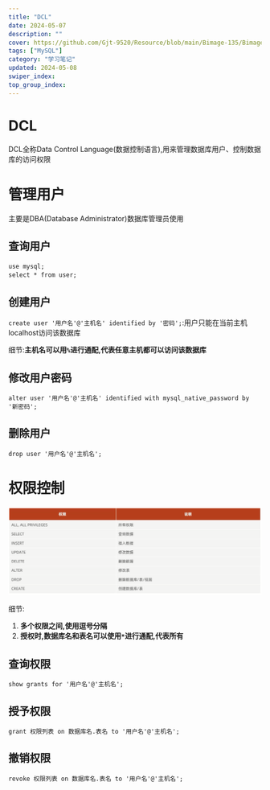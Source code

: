 ```yaml
---
title: "DCL"
date: 2024-05-07
description: ""
cover: https://github.com/Gjt-9520/Resource/blob/main/Bimage-135/Bimage9.jpg?raw=true
tags: ["MySQL"]
category: "学习笔记"
updated: 2024-05-08
swiper_index: 
top_group_index: 
---
```


# DCL

DCL全称Data Control Language(数据控制语言),用来管理数据库用户、控制数据库的访问权限

# 管理用户

主要是DBA(Database Administrator)数据库管理员使用

## 查询用户

`use mysql;`           
`select * from user;`    

## 创建用户

`create user '用户名'@'主机名' identified by '密码';`:用户只能在当前主机localhost访问该数据库           

细节:**主机名可以用`%`进行通配,代表任意主机都可以访问该数据库**

## 修改用户密码

`alter user '用户名'@'主机名' identified with mysql_native_password by '新密码';`

## 删除用户

`drop user '用户名'@'主机名';`

# 权限控制

![SQL-DCL-权限控制](../images/SQL-DCL-权限控制.png)

细节:
1. **多个权限之间,使用逗号分隔**
2. **授权时,数据库名和表名可以使用`*`进行通配,代表所有**

## 查询权限

`show grants for '用户名'@'主机名';`

## 授予权限

`grant 权限列表 on 数据库名.表名 to '用户名'@'主机名';`

## 撤销权限

`revoke 权限列表 on 数据库名.表名 to '用户名'@'主机名';`